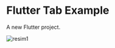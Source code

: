 # Flutter Tab Example

A new Flutter project.

![resim1](https://user-images.githubusercontent.com/23746859/38314297-2227756c-3826-11e8-9568-ef0b38c69ca1.png)

